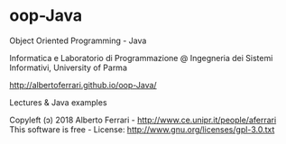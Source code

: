 # oop-Java
Object Oriented Programming - Java

Informatica e Laboratorio di Programmazione @ Ingegneria dei Sistemi Informativi, University of Parma

http://albertoferrari.github.io/oop-Java/

Lectures & Java examples

Copyleft (ɔ) 2018 Alberto Ferrari - http://www.ce.unipr.it/people/aferrari
This software is free - License: http://www.gnu.org/licenses/gpl-3.0.txt
